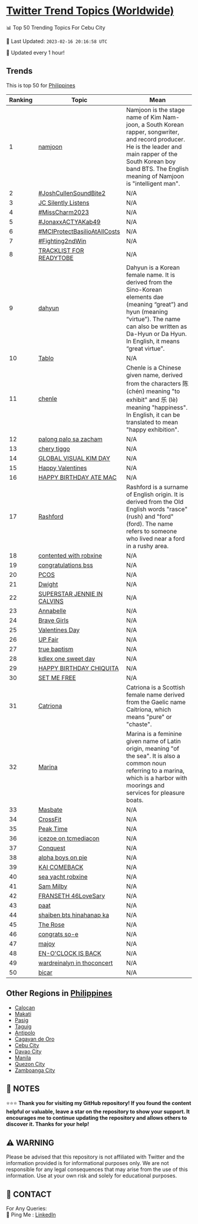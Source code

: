 [Twitter Trend Topics (Worldwide)](https://github.com/ErcinDedeoglu/Twitter-Trend-Topics)
==========


📊 Top 50 Trending Topics For Cebu City

📆 Last Updated: `2023-02-16 20:16:58 UTC`

🔧 Updated every 1 hour!


## Trends

This is top 50 for [Philippines](</Philippines>)

| Ranking | Topic | Mean |
| ------- | ------------ | ------------ |
| 1 | [namjoon](http://twitter.com/search?q=namjoon) | Namjoon is the stage name of Kim Nam-joon, a South Korean rapper, songwriter, and record producer. He is the leader and main rapper of the South Korean boy band BTS. The English meaning of Namjoon is "intelligent man". |
| 2 | [#JoshCullenSoundBite2](http://twitter.com/search?q=%23JoshCullenSoundBite2) | N/A |
| 3 | [JC Silently Listens](http://twitter.com/search?q=JC+Silently+Listens) | N/A |
| 4 | [#MissCharm2023](http://twitter.com/search?q=%23MissCharm2023) | N/A |
| 5 | [#JonaxxACTYAKab49](http://twitter.com/search?q=%23JonaxxACTYAKab49) | N/A |
| 6 | [#MCIProtectBasilioAtAllCosts](http://twitter.com/search?q=%23MCIProtectBasilioAtAllCosts) | N/A |
| 7 | [#Fighting2ndWin](http://twitter.com/search?q=%23Fighting2ndWin) | N/A |
| 8 | [TRACKLIST FOR READYTOBE](http://twitter.com/search?q=TRACKLIST+FOR+READYTOBE) | N/A |
| 9 | [dahyun](http://twitter.com/search?q=dahyun) | Dahyun is a Korean female name. It is derived from the Sino-Korean elements dae (meaning “great”) and hyun (meaning “virtue”). The name can also be written as Da-Hyun or Da Hyun. In English, it means “great virtue”. |
| 10 | [Tablo](http://twitter.com/search?q=Tablo) | N/A |
| 11 | [chenle](http://twitter.com/search?q=chenle) | Chenle is a Chinese given name, derived from the characters 陈 (chén) meaning "to exhibit" and 乐 (lè) meaning "happiness". In English, it can be translated to mean "happy exhibition". |
| 12 | [palong palo sa zacham](http://twitter.com/search?q=palong+palo+sa+zacham) | N/A |
| 13 | [chery tiggo](http://twitter.com/search?q=chery+tiggo) | N/A |
| 14 | [GLOBAL VISUAL KIM DAY](http://twitter.com/search?q=GLOBAL+VISUAL+KIM+DAY) | N/A |
| 15 | [Happy Valentines](http://twitter.com/search?q=Happy+Valentines) | N/A |
| 16 | [HAPPY BIRTHDAY ATE MAC](http://twitter.com/search?q=HAPPY+BIRTHDAY+ATE+MAC) | N/A |
| 17 | [Rashford](http://twitter.com/search?q=Rashford) | Rashford is a surname of English origin. It is derived from the Old English words "rasce" (rush) and "ford" (ford). The name refers to someone who lived near a ford in a rushy area. |
| 18 | [contented with robxine](http://twitter.com/search?q=contented+with+robxine) | N/A |
| 19 | [congratulations bss](http://twitter.com/search?q=congratulations+bss) | N/A |
| 20 | [PCOS](http://twitter.com/search?q=PCOS) | N/A |
| 21 | [Dwight](http://twitter.com/search?q=Dwight) | N/A |
| 22 | [SUPERSTAR JENNIE IN CALVINS](http://twitter.com/search?q=SUPERSTAR+JENNIE+IN+CALVINS) | N/A |
| 23 | [Annabelle](http://twitter.com/search?q=Annabelle) | N/A |
| 24 | [Brave Girls](http://twitter.com/search?q=Brave+Girls) | N/A |
| 25 | [Valentines Day](http://twitter.com/search?q=Valentines+Day) | N/A |
| 26 | [UP Fair](http://twitter.com/search?q=UP+Fair) | N/A |
| 27 | [true baptism](http://twitter.com/search?q=true+baptism) | N/A |
| 28 | [kdlex one sweet day](http://twitter.com/search?q=kdlex+one+sweet+day) | N/A |
| 29 | [HAPPY BIRTHDAY CHIQUITA](http://twitter.com/search?q=HAPPY+BIRTHDAY+CHIQUITA) | N/A |
| 30 | [SET ME FREE](http://twitter.com/search?q=SET+ME+FREE) | N/A |
| 31 | [Catriona](http://twitter.com/search?q=Catriona) | Catriona is a Scottish female name derived from the Gaelic name Caitríona, which means "pure" or "chaste". |
| 32 | [Marina](http://twitter.com/search?q=Marina) | Marina is a feminine given name of Latin origin, meaning "of the sea". It is also a common noun referring to a marina, which is a harbor with moorings and services for pleasure boats. |
| 33 | [Masbate](http://twitter.com/search?q=Masbate) | N/A |
| 34 | [CrossFit](http://twitter.com/search?q=CrossFit) | N/A |
| 35 | [Peak Time](http://twitter.com/search?q=Peak+Time) | N/A |
| 36 | [icezoe on tcmediacon](http://twitter.com/search?q=icezoe+on+tcmediacon) | N/A |
| 37 | [Conquest](http://twitter.com/search?q=Conquest) | N/A |
| 38 | [alpha boys on pie](http://twitter.com/search?q=alpha+boys+on+pie) | N/A |
| 39 | [KAI COMEBACK](http://twitter.com/search?q=KAI+COMEBACK) | N/A |
| 40 | [sea yacht robxine](http://twitter.com/search?q=sea+yacht+robxine) | N/A |
| 41 | [Sam Milby](http://twitter.com/search?q=Sam+Milby) | N/A |
| 42 | [FRANSETH 46LoveSary](http://twitter.com/search?q=FRANSETH+46LoveSary) | N/A |
| 43 | [paat](http://twitter.com/search?q=paat) | N/A |
| 44 | [shaiben bts hinahanap ka](http://twitter.com/search?q=shaiben+bts+hinahanap+ka) | N/A |
| 45 | [The Rose](http://twitter.com/search?q=The+Rose) | N/A |
| 46 | [congrats so-e](http://twitter.com/search?q=congrats+so-e) | N/A |
| 47 | [majoy](http://twitter.com/search?q=majoy) | N/A |
| 48 | [EN-O'CLOCK IS BACK](http://twitter.com/search?q=EN-O%27CLOCK+IS+BACK) | N/A |
| 49 | [wardreinalyn in thoconcert](http://twitter.com/search?q=wardreinalyn+in+thoconcert) | N/A |
| 50 | [bicar](http://twitter.com/search?q=bicar) | N/A |



## Other Regions in [Philippines](</Philippines>)

* [Calocan](</Philippines/Calocan.md>)
* [Makati](</Philippines/Makati.md>)
* [Pasig](</Philippines/Pasig.md>)
* [Taguig](</Philippines/Taguig.md>)
* [Antipolo](</Philippines/Antipolo.md>)
* [Cagayan de Oro](</Philippines/Cagayan de Oro.md>)
* [Cebu City](</Philippines/Cebu City.md>)
* [Davao City](</Philippines/Davao City.md>)
* [Manila](</Philippines/Manila.md>)
* [Quezon City](</Philippines/Quezon City.md>)
* [Zamboanga City](</Philippines/Zamboanga City.md>)



## 📝 NOTES

⭐⭐⭐ **Thank you for visiting my GitHub repository! If you found the content helpful or valuable, leave a star on the repository to show your support. It encourages me to continue updating the repository and allows others to discover it. Thanks for your help!**


## ⚠️ WARNING

Please be advised that this repository is not affiliated with Twitter and the information provided is for informational purposes only. We are not responsible for any legal consequences that may arise from the use of this information. Use at your own risk and solely for educational purposes.


## 📨 CONTACT

 For Any Queries:  
            🏓 Ping Me : [LinkedIn](https://www.linkedin.com/in/ercindedeoglu/)
